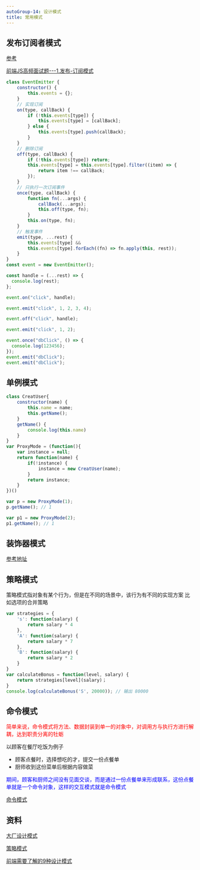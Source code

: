 ```yaml
---
autoGroup-14: 设计模式
title: 常用模式
---
```


## 发布订阅者模式
[参考](/front-end/interview/dachang2.html#简单)

[前端JS高频面试题---1.发布-订阅模式](https://segmentfault.com/a/1190000039732840)
```js
class EventEmitter {
    constructor() {
        this.events = {};
    }
    // 实现订阅
    on(type, callBack) {
        if (!this.events[type]) {
            this.events[type] = [callBack];
        } else {
            this.events[type].push(callBack);
        }
    }
    // 删除订阅
    off(type, callBack) {
        if (!this.events[type]) return;
        this.events[type] = this.events[type].filter((item) => {
            return item !== callBack;
        });
    }
    // 只执行一次订阅事件
    once(type, callBack) {
        function fn(...args) {
            callBack(...args);
            this.off(type, fn);
        }
        this.on(type, fn);
    }
    // 触发事件
    emit(type, ...rest) {
        this.events[type] &&
        this.events[type].forEach((fn) => fn.apply(this, rest));
    }
}
const event = new EventEmitter();

const handle = (...rest) => {
  console.log(rest);
};

event.on("click", handle);

event.emit("click", 1, 2, 3, 4);

event.off("click", handle);

event.emit("click", 1, 2);

event.once("dbClick", () => {
  console.log(123456);
});
event.emit("dbClick");
event.emit("dbClick");
```

## 单例模式
```js
class CreatUser{
	constructor(name) {
        this.name = name;
        this.getName();
    }
    getName() {
    	console.log(this.name)
    }
}
var ProxyMode = (function(){
	var instance = null;
    return function(name) {
    	if(!instance) {
        	instance = new CreatUser(name);
        }
        return instance;
    }
})()

var p = new ProxyMode(1);
p.getName(); // 1

var p1 = new ProxyMode(2);
p1.getName(); // 1

```

## 装饰器模式

[参考地址](/front-end/JavaScript/ts-anotation.html)

## 策略模式
策略模式指对象有某个行为，但是在不同的场景中，该行为有不同的实现方案 比如选项的合并策略
```js
var strategies = {
    's': function(salary) {
        return salary * 4
    },
    'A': function(salary) {
        return salary * 7
    },
    'B': function(salary) {
        return salary * 2
    }
}
var calculateBonus = function(level, salary) {
    return strategies[level](salary)；
}
console.log(calculateBonus('S', 20000)); // 输出 80000
```
## 命令模式
<span style="color: red">简单来说，命令模式将方法、数据封装到单一的对象中，对调用方与执行方进行解耦，达到职责分离的牡蛎</span>

以顾客在餐厅吃饭为例子

- 顾客点餐时，选择想吃的才，提交一份点餐单
- 厨师收到这份菜单后根据内容做菜

<span style="color: blue">期间，顾客和厨师之间没有见面交谈，而是通过一份点餐单来形成联系，这份点餐单就是一个命令对象，这样的交互模式就是命令模式</span>



[命令模式](/front-end/JavaScript/a-revocation-revert.html#功能初实现)

## 资料
[大厂设计模式](/front-end/interview/dachanng3.html#js的四种设计模式)

[策略模式](https://www.cnblogs.com/yuzhongyu/p/14203862.html)

[前端需要了解的9种设计模式](https://zhuanlan.zhihu.com/p/133263261)